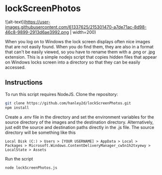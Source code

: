 # lockScreenPhotos

![alt-text](https://user-images.githubusercontent.com/61337625/215301470-a7de71ac-8d98-46c8-9899-2913d6ae3992.png | width=200)

When you log on to Windows the lock screen displays often nice images that are not easily found. When you do find them, they are also in a format that can't be easily viewed, so you have to rename them with a .png or .jpg extension.
This is a simple nodejs script that copies hidden files that appear on Windows locks screen into a directory so that they can be easily accessed.

## Instructions

To run this script requires NodeJS. Clone the repository:

```bash
git clone https://github.com/hanley2d/lockScreenPhotos.git
npm install
```

Create a .env file in the directory and set the environment variables for the source directory of the images and the destination directory. Alternatively, just edit the source and destination paths directly in the .js file. The source directory will be something like this

```
Local Disk (C:) > Users > [YOUR USERNAME] > AppData > Local >  Packages > Microsoft.Windows.ContentDeliveryManager_cw5n1h2txyewy > LocalState > Assets
```

Run the script

```bash
node lockScreenPhotos.js
```
